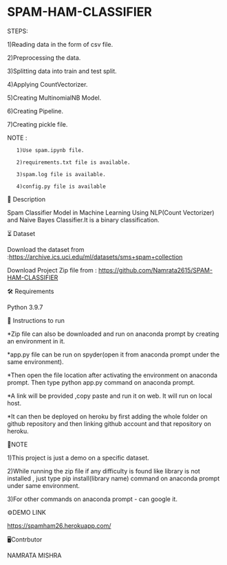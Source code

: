 # SPAM-HAM-CLASSIFIER

STEPS:

1)Reading data in the form of csv file.

2)Preprocessing the data.

3)Splitting data into train and test split.

4)Applying CountVectorizer.

5)Creating MultinomialNB Model.

6)Creating Pipeline.

7)Creating pickle file.

NOTE : 

       1)Use spam.ipynb file.

       2)requirements.txt file is available.
       
       3)spam.log file is available.
       
       4)config.py file is available
   
📝 Description

Spam Classifier Model in Machine Learning Using NLP(Count Vectorizer) and Naive Bayes Classifier.It is a binary classification.

⏳ Dataset

Download the dataset from :https://archive.ics.uci.edu/ml/datasets/sms+spam+collection

Download Project Zip file from : https://github.com/Namrata2615/SPAM-HAM-CLASSIFIER

🛠️ Requirements

Python 3.9.7

📖 Instructions to run

  *Zip file can also be downloaded and run on anaconda prompt by creating an environment in it.
  
  *app.py file can be run on spyder(open it from anaconda prompt under the same environment).
  
  *Then open the file location after activating the environment on anaconda prompt. Then type python app.py command on anaconda prompt.
  
  *A link will be provided ,copy paste and run it on web. It will run on local host. 
  
  *It can then be deployed on heroku by first adding the whole folder on github repository and then linking github account and that repository on heroku.
  
🎯NOTE 
  
  1)This project is just a demo on a specific dataset.
  
  2)While running the zip file if any difficulty is found like library is not installed , just type pip install(library name) command on anaconda prompt under same environment.
  
  3)For other commands on anaconda prompt - can google it.
  
⚙️DEMO LINK

  https://spamham26.herokuapp.com/
  
🖥️Contrbutor

NAMRATA MISHRA

  
  

